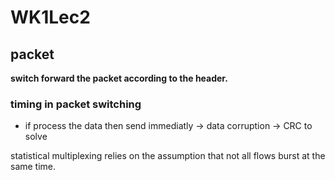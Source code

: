 # WK1Lec2

## packet

**switch forward the packet according to the header.**

### timing in packet switching

* if process the data then send immediatly -> data corruption -> CRC to solve

statistical multiplexing relies on the assumption that not all flows burst at  the same time.








